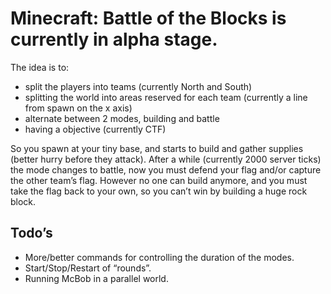 ﻿Minecraft: Battle of the Blocks is currently in alpha stage.
============================================================

The idea is to:

 * split the players into teams (currently North and South)
 * splitting the world into areas reserved for each team (currently a line from spawn on the x axis)
 * alternate between 2 modes, building and battle
 * having a objective (currently CTF)

So you spawn at your tiny base, and starts to build and gather supplies (better hurry before they attack). After a while (currently 2000 server ticks) the mode changes to battle, now you must defend your flag and/or capture the other team’s flag. However no one can build anymore, and you must take the flag back to your own, so you can’t win by building a huge rock block.

Todo’s
-------

 * More/better commands for controlling the duration of the modes.
 * Start/Stop/Restart of “rounds”.
 * Running McBob in a parallel world.

